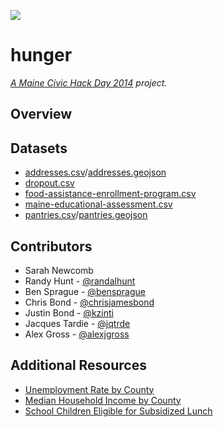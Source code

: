 ![](http://img.shields.io/badge/version-alpha-red.svg?style=flat)

hunger
======

_[A Maine Civic Hack Day 2014](http://www.civichack.me/2014/) project._

## Overview

## Datasets

- [addresses.csv](https://github.com/mainecivichackday/hunger/blob/gh-pages/data/addresses.csv)/[addresses.geojson](https://github.com/mainecivichackday/hunger/blob/gh-pages/data/addresses.geojson)
- [dropout.csv](https://github.com/mainecivichackday/hunger/blob/gh-pages/data/dropout.csv)
- [food-assistance-enrollment-program.csv](https://github.com/mainecivichackday/hunger/blob/gh-pages/data/food-assistance-program-enrollment.csv)
- [maine-educational-assessment.csv](https://github.com/mainecivichackday/hunger/blob/gh-pages/data/maine-educational-assessment.csv)
- [pantries.csv](https://github.com/mainecivichackday/hunger/blob/gh-pages/data/pantries.csv)/[pantries.geojson](https://github.com/mainecivichackday/hunger/blob/gh-pages/data/pantries.geojson)

## Contributors
- Sarah Newcomb
- Randy Hunt - [@randalhunt](https://twitter.com/randalhunt)
- Ben Sprague - [@bensprague](https://twitter.com/bensprague)
- Chris Bond - [@chrisjamesbond](http://github.com/chrisjamesbond)
- Justin Bond - [@kzinti](http://github.com/kzinti)
- Jacques Tardie - [@jqtrde](http://twitter.com/jqtrde)
- Alex Gross - [@alexjgross](http://github.com/alexjgross)

## Additional Resources
- [Unemployment Rate by County](http://datacenter.kidscount.org/data/tables/1569-unemployment?loc=21&loct=2#detailed/5/3284-3299/false/868,867,133,38,35/any/3345)
- [Median Household Income by County](http://datacenter.kidscount.org/data/tables/1568-median-household-income?loc=21&loct=2#detailed/5/3284-3299/false/868,867,133,38,35/any/3343)
- [School Children Eligible for Subsidized Lunch](http://datacenter.kidscount.org/data/tables/1566-school-children-eligible-for-subsidized-school-lunch?loc=21&loct=2#detailed/5/3284-3299/false/869,36,868,867,133/any/12834,3339)
